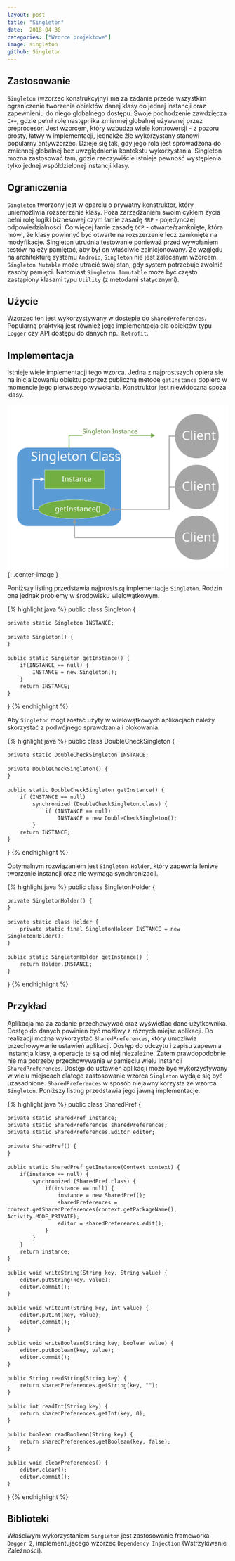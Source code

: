 ```yaml
---
layout: post
title: "Singleton"
date:  2018-04-30
categories: ["Wzorce projektowe"]
image: singleton
github: Singleton
---
```


## Zastosowanie
`Singleton` (wzorzec konstrukcyjny) ma za zadanie przede wszystkim ograniczenie tworzenia obiektów danej klasy do jednej instancji oraz zapewnieniu do niego globalnego dostępu. Swoje pochodzenie zawdzięcza `C++`, gdzie pełnił rolę następnika zmiennej globalnej używanej przez preprocesor. Jest wzorcem, który wzbudza wiele kontrowersji - z pozoru prosty, łatwy w implementacji, jednakże źle wykorzystany stanowi popularny antywzorzec. Dzieje się tak, gdy jego rola jest sprowadzona do zmiennej globalnej bez uwzględnienia kontekstu wykorzystania. Singleton można zastosować tam, gdzie rzeczywiście istnieje pewność występienia tylko jednej współdzielonej instancji klasy.

## Ograniczenia
`Singleton` tworzony jest w oparciu o prywatny konstruktor, który uniemożliwia rozszerzenie klasy. Poza zarządzaniem swoim cyklem życia pełni rolę logiki biznesowej czym łamie zasadę `SRP` - pojedynczej odpowiedzialności. Co więcej łamie zasadę `OCP` - otwarte/zamknięte, która mówi, że klasy powinnyć być otwarte na rozszerzenie lecz zamknięte na modyfikacje. Singleton utrudnia testowanie ponieważ przed wywołaniem testów należy pamiętać, aby był on właściwie zainicjonowany. Ze względu na architekturę systemu `Android`, `Singleton` nie jest zalecanym wzorcem. `Singleton Mutable` może utracić swój stan, gdy system potrzebuje zwolnić zasoby pamięci. Natomiast `Singleton Immutable` może być często zastąpiony klasami typu `Utility` (z metodami statycznymi).

## Użycie
Wzorzec ten jest wykorzystywany w dostępie do `SharedPreferences`. Popularną praktyką jest również jego implementacja dla obiektów typu `Logger` czy API dostępu do danych np.: `Retrofit`.

## Implementacja
Istnieje wiele implementacji tego wzorca. Jedna z najprostszych opiera się na inicjalizowaniu obiektu poprzez publiczną metodę `getInstance` dopiero w momencie jego pierwszego wywołania. Konstruktor jest niewidoczna spoza klasy. 

![Singleton diagram](/assets/img/diagrams/singleton.svg){: .center-image }

Poniższy listing przedstawia najprostszą implementacje `Singleton`. Rodzin ona jednak problemy w środowisku wielowątkowym.

{% highlight java %}
public class Singleton {
 
    private static Singleton INSTANCE;
 
    private Singleton() {
    }
 
    public static Singleton getInstance() {
        if(INSTANCE == null) {
            INSTANCE = new Singleton();
        }
        return INSTANCE;
    }
}
{% endhighlight %}

Aby `Singleton` mógł zostać użyty w wielowątkowych aplikacjach należy skorzystać z podwójnego sprawdzania i blokowania.

{% highlight java %}
public class DoubleCheckSingleton {
 
    private static DoubleCheckSingleton INSTANCE;
 
    private DoubleCheckSingleton() {
    }
 
    public static DoubleCheckSingleton getInstance() {
        if (INSTANCE == null)
            synchronized (DoubleCheckSingleton.class) {
                if (INSTANCE == null)
                    INSTANCE = new DoubleCheckSingleton();
            }
        return INSTANCE;
    }
}
{% endhighlight %}

Optymalnym rozwiązaniem jest `Singleton Holder`, który zapewnia leniwe tworzenie instancji oraz nie wymaga synchronizacji. 

{% highlight java %}
public class SingletonHolder {
 
    private SingletonHolder() {
    }
 
    private static class Holder {
        private static final SingletonHolder INSTANCE = new SingletonHolder();
    }
 
    public static SingletonHolder getInstance() {
        return Holder.INSTANCE;
    }
}
{% endhighlight %}

## Przykład
Aplikacja ma za zadanie przechowywać oraz wyświetlać dane użytkownika. Dostęp do danych powinien być możliwy z różnych miejsc aplikacji. Do realizacji można wykorzystać `SharedPreferences`, który umożliwia przechowywanie ustawień aplikacji. Dostęp do odczytu i zapisu zapewnia instancja klasy, a operacje te są od niej niezależne. Zatem prawdopodobnie nie ma potrzeby przechowywania w pamięciu wielu instancji `SharedPreferences`. Dostęp do ustawień aplikacji może być wykorzystywany w wielu miejscach dlatego zastosowanie wzorca `Singleton` wydaje się być uzasadnione. `SharedPreferences` w sposób niejawny korzysta ze wzorca `Singleton`. Poniższy listing przedstawia jego jawną implementacje.

{% highlight java %}
public class SharedPref {

    private static SharedPref instance;
    private static SharedPreferences sharedPreferences;
    private static SharedPreferences.Editor editor;

    private SharedPref() {
    }

    public static SharedPref getInstance(Context context) {
        if(instance == null) {
            synchronized (SharedPref.class) {
                if(instance == null) {
                    instance = new SharedPref();
                    sharedPreferences = context.getSharedPreferences(context.getPackageName(), Activity.MODE_PRIVATE);
                    editor = sharedPreferences.edit();
                }
            }
        }
        return instance;
    }

    public void writeString(String key, String value) {
        editor.putString(key, value);
        editor.commit();
    }

    public void writeInt(String key, int value) {
        editor.putInt(key, value);
        editor.commit();
    }

    public void writeBoolean(String key, boolean value) {
        editor.putBoolean(key, value);
        editor.commit();
    }

    public String readString(String key) {
        return sharedPreferences.getString(key, "");
    }

    public int readInt(String key) {
        return sharedPreferences.getInt(key, 0);
    }

    public boolean readBoolean(String key) {
        return sharedPreferences.getBoolean(key, false);
    }

    public void clearPreferences() {
        editor.clear();
        editor.commit();
    }
}
{% endhighlight %}

## Biblioteki
Właściwym wykorzystaniem `Singleton` jest zastosowanie frameworka `Dagger 2`, implementującego wzorzec `Dependency Injection` (Wstrzykiwanie Zależności).